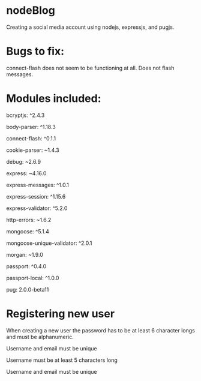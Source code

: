 # nodeBlog
Creating a social media account using nodejs, expressjs, and pugjs.

# Bugs to fix:
connect-flash does not seem to be functioning at all. Does not flash messages.

# Modules included:

bcryptjs: ^2.4.3

body-parser: ^1.18.3

connect-flash: ^0.1.1

cookie-parser: ~1.4.3

debug: ~2.6.9

express: ~4.16.0

express-messages: ^1.0.1

express-session: ^1.15.6

express-validator: ^5.2.0

http-errors: ~1.6.2

mongoose: ^5.1.4

mongoose-unique-validator: ^2.0.1

morgan: ~1.9.0

passport: ^0.4.0

passport-local: ^1.0.0

pug: 2.0.0-beta11

# Registering new user

When creating a new user the password has to be at least
6 character longs and must be alphanumeric.

Username and email must be unique

Username must be at least 5 characters long

Username and email must be unique